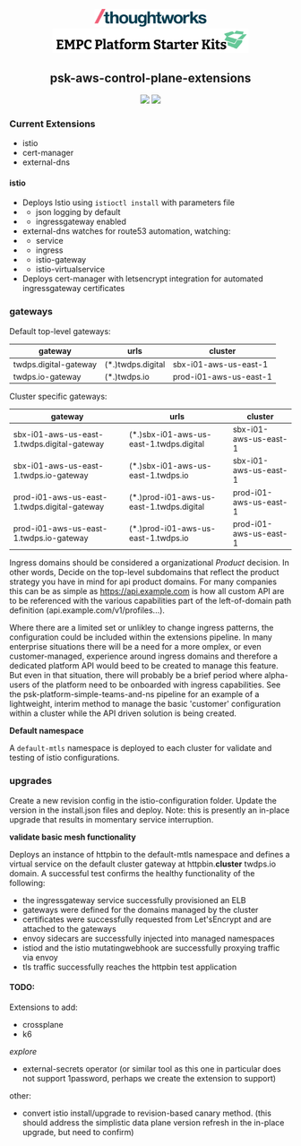 <div align="center">
	<p>
	<img alt="Thoughtworks Logo" src="https://raw.githubusercontent.com/ThoughtWorks-DPS/static/master/thoughtworks_flamingo_wave.png?sanitize=true" width=200 /><br />
	<img alt="DPS Title" src="https://raw.githubusercontent.com/ThoughtWorks-DPS/static/master/EMPCPlatformStarterKitsImage.png?sanitize=true" width=350/><br />
	<h2>psk-aws-control-plane-extensions</h2>
	<a href="https://opensource.org/licenses/MIT"><img src="https://img.shields.io/github/license/ThoughtWorks-DPS/psk-aws-control-plane-extensions"></a> <a href="https://aws.amazon.com"><img src="https://img.shields.io/badge/-deployed-blank.svg?style=social&logo=amazon"></a>
	</p>
</div>

### Current Extensions

- istio
- cert-manager
- external-dns


#### istio

- Deploys Istio using `istioctl install` with parameters file
- - json logging by default
- - ingressgateway enabled
- external-dns watches for route53 automation, watching:
- - service
- - ingress
- - istio-gateway
- - istio-virtualservice
- Deploys cert-manager with letsencrypt integration for automated ingressgateway certificates

### gateways

Default top-level gateways:  

| gateway                                 | urls                                |  cluster                |
|-----------------------------------------|-------------------------------------|-------------------------|
| twdps.digital-gateway                   | (*.)twdps.digital                   | sbx-i01-aws-us-east-1   |
| twdps.io-gateway                        | (*.)twdps.io                        | prod-i01-aws-us-east-1  |


Cluster specific gateways:

| gateway                                       | urls                                     |  cluster                |
|-----------------------------------------------|------------------------------------------|-------------------------|
| sbx-i01-aws-us-east-1.twdps.digital-gateway   | (*.)sbx-i01-aws-us-east-1.twdps.digital  | sbx-i01-aws-us-east-1   |
| sbx-i01-aws-us-east-1.twdps.io-gateway        | (*.)sbx-i01-aws-us-east-1.twdps.io       | sbx-i01-aws-us-east-1   |
| prod-i01-aws-us-east-1.twdps.digital-gateway  | (*.)prod-i01-aws-us-east-1.twdps.digital | prod-i01-aws-us-east-1  |
| prod-i01-aws-us-east-1.twdps.io-gateway       | (*.)prod-i01-aws-us-east-1.twdps.io      | prod-i01-aws-us-east-1  |

Ingress domains should be considered a organizational _Product_ decision. In other words, Decide on the top-level subdomains that reflect the product strategy you have in mind for api product domains. For many companies this can be as simple as https://api.example.com is how all custom API are to be referenced with the various capabilities part of the left-of-domain path definition (api.example.com/v1/profiles...).  

Where there are a limited set or unlikley to change ingress patterns, the configuration could be included within the extensions pipeline. In many enterprise situations there will be a need for a more omplex, or even customer-managed, experience around ingress domains and therefore a dedicated platform API would beed to be created to manage this feature. But even in that situation, there will probably be a brief period where alpha-users of the platform need to be onboarded with ingress capabilities. See the psk-platform-simple-teams-and-ns pipeline for an example of a lightweight, interim method to manage the basic 'customer' configuration within a cluster while the API driven solution is being created.  

**Default namespace**  

A `default-mtls` namespace is deployed to each cluster for validate and testing of istio configurations.

### upgrades

Create a new revision config in the istio-configuration folder. Update the version in the install.json files and deploy. Note: this is presently an in-place upgrade that results in momentary service interruption.

**validate basic mesh functionality**  

Deploys an instance of httpbin to the default-mtls namespace and defines a virtual service on the default cluster gateway at httpbin.__cluster__ twdps.io domain. A successful test confirms the healthy functionality of the following:  
- the ingressgateway service successfully provisioned an ELB
- gateways were defined for the domains managed by the cluster
- certificates were successfully requested from Let'sEncrypt and are attached to the gateways
- envoy sidecars are successfully injected into managed namespaces
- istiod and the istio mutatingwebhook are successfully proxying traffic via envoy
- tls traffic successfully reaches the httpbin test application

#### TODO:

Extensions to add:  
- crossplane
- k6

_explore_
- external-secrets operator (or similar tool as this one in particular does not support 1password, perhaps we create the extension to support)

other:  
- convert istio install/upgrade to revision-based canary method. (this should address the simplistic data plane version refresh in the in-place upgrade, but need to confirm)
